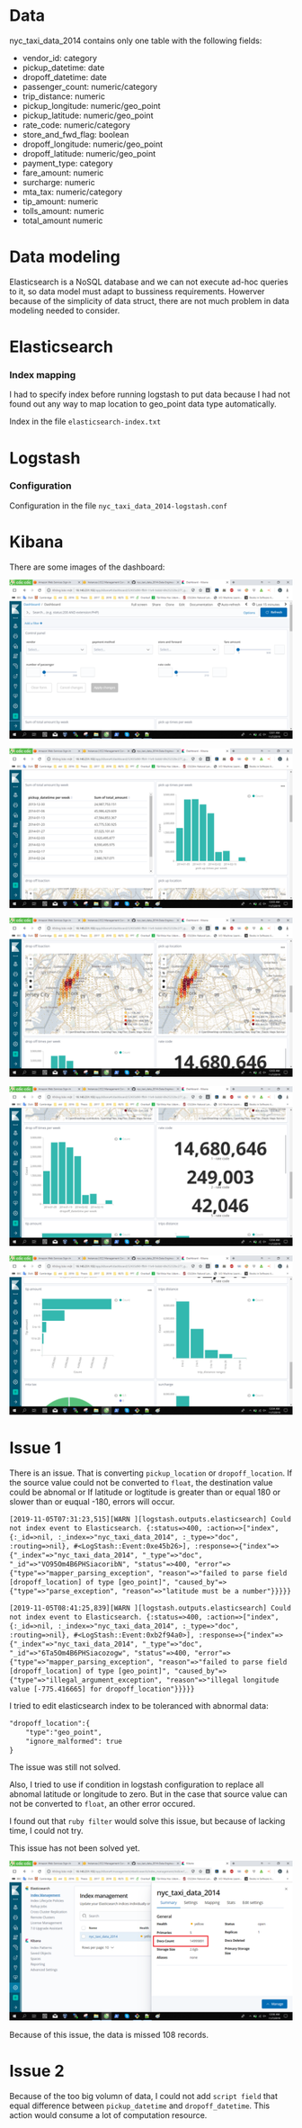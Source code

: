 # Data
nyc_taxi_data_2014 contains only one table with the following fields: 
- vendor_id: category
- pickup_datetime: date
- dropoff_datetime: date 
- passenger_count: numeric/category
- trip_distance: numeric 
- pickup_longitude: numeric/geo_point 
- pickup_latitude: numeric/geo_point 
- rate_code: numeric/category
- store_and_fwd_flag: boolean 
- dropoff_longitude: numeric/geo_point 
- dropoff_latitude: numeric/geo_point 
- payment_type: category
- fare_amount: numeric
- surcharge: numeric 
- mta_tax: numeric/category
- tip_amount: numeric 
- tolls_amount: numeric
- total_amount numeric

# Data modeling
Elasticsearch is a NoSQL database and we can not execute ad-hoc queries to it, so data model must adapt to bussiness requirements. Howerver because of the simplicity of data struct, there are not much problem in data modeling needed to consider.

# Elasticsearch 

### Index mapping 
I had to specify index before running logstash to put data because I had not found out any way to map location to geo_point data type automatically.

Index in the file `elasticsearch-index.txt`

# Logstash 

### Configuration
Configuration in the file `nyc_taxi_data_2014-logstash.conf`

# Kibana
There are some images of the dashboard:

![dashboard 1](./images/db-1.png)

![dashboard 2](./images/db-2.png)

![dashboard 3](./images/db-3.png)

![dashboard 4](./images/db-4.png)

![dashboard 5](./images/db-5.png)

# Issue 1
There is an issue. That is converting `pickup_location` or `dropoff_location`. If the source value could not be converted to `float`, the destination value could be abnomal or If latitude or logtitude is greater than or equal 180 or slower than or euqual -180, errors will occur. 

```
[2019-11-05T07:31:23,515][WARN ][logstash.outputs.elasticsearch] Could not index event to Elasticsearch. {:status=>400, :action=>["index", {:_id=>nil, :_index=>"nyc_taxi_data_2014", :_type=>"doc", :routing=>nil}, #<LogStash::Event:0xe45b26>], :response=>{"index"=>{"_index"=>"nyc_taxi_data_2014", "_type"=>"doc", "_id"=>"VO95Om4B6PHSiacoribN", "status"=>400, "error"=>{"type"=>"mapper_parsing_exception", "reason"=>"failed to parse field [dropoff_location] of type [geo_point]", "caused_by"=>{"type"=>"parse_exception", "reason"=>"latitude must be a number"}}}}}
```

```
[2019-11-05T08:41:25,839][WARN ][logstash.outputs.elasticsearch] Could not index event to Elasticsearch. {:status=>400, :action=>["index", {:_id=>nil, :_index=>"nyc_taxi_data_2014", :_type=>"doc", :routing=>nil}, #<LogStash::Event:0xb2f94a0>], :response=>{"index"=>{"_index"=>"nyc_taxi_data_2014", "_type"=>"doc", "_id"=>"6Ta5Om4B6PHSiacozogw", "status"=>400, "error"=>{"type"=>"mapper_parsing_exception", "reason"=>"failed to parse field [dropoff_location] of type [geo_point]", "caused_by"=>{"type"=>"illegal_argument_exception", "reason"=>"illegal longitude value [-775.416665] for dropoff_location"}}}}}
```

I tried to edit elasticsearch index to be toleranced with abnormal data:

```
"dropoff_location":{ 
	"type":"geo_point",
	"ignore_malformed": true
}
```

The issue was still not solved.

Also, I tried to use if condition in logstash configuration to replace all abnomal latitude or longitude to zero. But in the case that source value can not be converted to `float`, an other error occured. 

I found out that `ruby filter` would solve this issue, but because of lacking time, I could not try.

This issue has not been solved yet.

![issue 1](./images/db-7.png)

Because of this issue, the data is missed 108 records.

# Issue 2
Because of the too big volumn of data, I could not add `script field` that equal difference between `pickup_datetime` and `dropoff_datetime`. This action would consume a lot of computation resource.